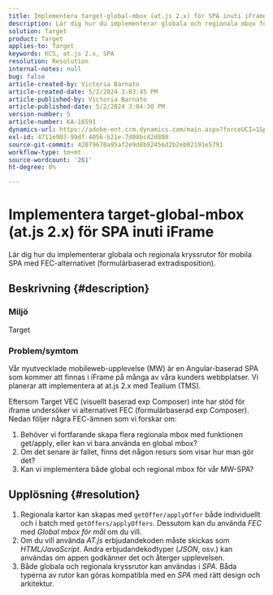 ```yaml
---
title: Implementera target-global-mbox (at.js 2.x) för SPA inuti iFrame
description: Lär dig hur du implementerar globala och regionala mbox för mobila SPA.
solution: Target
product: Target
applies-to: Target
keywords: KCS, at.js 2.x, SPA
resolution: Resolution
internal-notes: null
bug: false
article-created-by: Victoria Barnato
article-created-date: 5/2/2024 3:03:45 PM
article-published-by: Victoria Barnato
article-published-date: 5/2/2024 3:04:30 PM
version-number: 5
article-number: KA-16591
dynamics-url: https://adobe-ent.crm.dynamics.com/main.aspx?forceUCI=1&pagetype=entityrecord&etn=knowledgearticle&id=5a61b62a-9508-ef11-9f89-6045bd06eea5
exl-id: 4711e903-99df-4056-b21e-7d08bc42d808
source-git-commit: 42079670a95af2e9d8b92456d2b2eb02191e5791
workflow-type: tm+mt
source-wordcount: '261'
ht-degree: 0%

---
```


# Implementera target-global-mbox (at.js 2.x) för SPA inuti iFrame


Lär dig hur du implementerar globala och regionala kryssrutor för mobila SPA med FEC-alternativet (formulärbaserad extradisposition).

## Beskrivning {#description}


### <b>Miljö</b>

Target



### <b>Problem/symtom</b>

Vår nyutvecklade mobileweb-upplevelse (MW) är en Angular-baserad SPA som kommer att finnas i iFrame på många av våra kunders webbplatser. Vi planerar att implementera at at.js 2.x med Tealium (TMS).

Eftersom Target VEC (visuellt baserad exp Composer) inte har stöd för iframe undersöker vi alternativet FEC (formulärbaserad exp Composer). Nedan följer några FEC-ämnen som vi forskar om:



1. Behöver vi fortfarande skapa flera regionala mbox med funktionen get/apply, eller kan vi bara använda en global mbox?
2. Om det senare är fallet, finns det någon resurs som visar hur man gör det?
3. Kan vi implementera både global och regional mbox för vår MW-SPA?



## Upplösning {#resolution}


1. Regionala kartor kan skapas med `getOffer/applyOffer` både individuellt och i batch med `getOffers/applyOffers`. Dessutom kan du använda *FEC* med *Global mbox för mål* om du vill.
2. Om du vill använda *AT.js* erbjudandekoden måste skickas som *HTML/JavaScript*. Andra erbjudandekodtyper (*JSON*, osv.) kan användas om appen godkänner det och återger upplevelsen.
3. Både globala och regionala kryssrutor kan användas i *SPA*. Båda typerna av rutor kan göras kompatibla med en *SPA* med rätt design och arkitektur.
